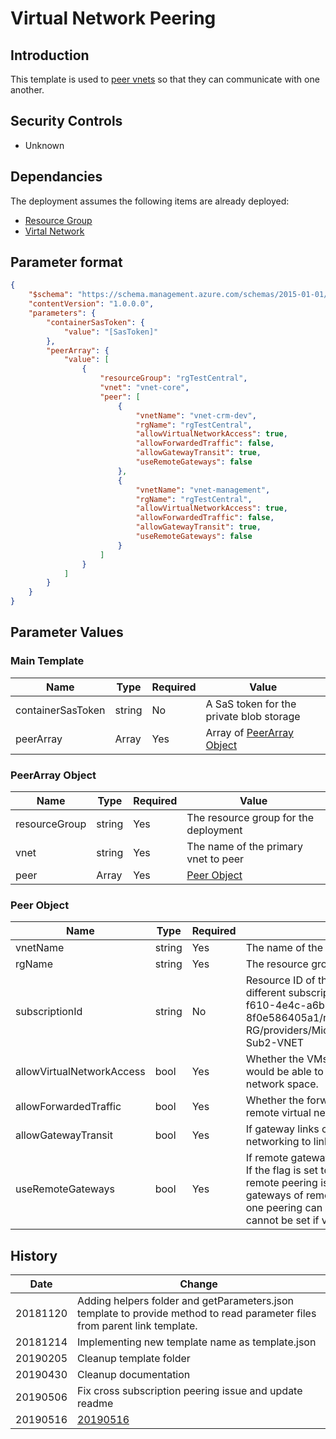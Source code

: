 
# Virtual Network Peering

## Introduction

This template is used to [peer vnets](<https://docs.microsoft.com/en-us/azure/templates/microsoft.network/2018-11-01/virtualnetworks/virtualnetworkpeerings>) so that they can communicate with one another.

## Security Controls

* Unknown

## Dependancies

The deployment assumes the following items are already deployed:

* [Resource Group](<https://github.com/canada-ca-azure-templates/resourcegroups>)
* [Virtal Network](<https://github.com/canada-ca-azure-templates/vnet-subnet>)

## Parameter format

```JSON
{
    "$schema": "https://schema.management.azure.com/schemas/2015-01-01/deploymentParameters.json#",
    "contentVersion": "1.0.0.0",
    "parameters": {
        "containerSasToken": {
            "value": "[SasToken]"
        },
        "peerArray": {
            "value": [
                {
                    "resourceGroup": "rgTestCentral",
                    "vnet": "vnet-core",
                    "peer": [
                        {
                            "vnetName": "vnet-crm-dev",
                            "rgName": "rgTestCentral",
                            "allowVirtualNetworkAccess": true,
                            "allowForwardedTraffic": false,
                            "allowGatewayTransit": true,
                            "useRemoteGateways": false
                        },
                        {
                            "vnetName": "vnet-management",
                            "rgName": "rgTestCentral",
                            "allowVirtualNetworkAccess": true,
                            "allowForwardedTraffic": false,
                            "allowGatewayTransit": true,
                            "useRemoteGateways": false
                        }
                    ]
                }
            ]
        }
    }
}
```

## Parameter Values

### Main Template

| Name              | Type   | Required | Value                                            |
| ----------------- | ------ | -------- | ------------------------------------------------ |
| containerSasToken | string | No       | A SaS token for the private blob storage         |
| peerArray         | Array  | Yes      | Array of [PeerArray Object](#peerarray-object) |

### PeerArray Object

| Name          | Type   | Required | Value                                 |
| ------------- | ------ | -------- | ------------------------------------- |
| resourceGroup | string | Yes      | The resource group for the deployment |
| vnet          | string | Yes      | The name of the primary vnet to peer  |
| peer          | Array  | Yes      | [Peer Object](#peer-object)         |

### Peer Object

| Name                      | Type   | Required | Value                                                                                                                                                                                                                                                                                                                                   |
| ------------------------- | ------ | -------- | --------------------------------------------------------------------------------------------------------------------------------------------------------------------------------------------------------------------------------------------------------------------------------------------------------------------------------------- |
| vnetName                  | string | Yes      | The name of the secondary vnet to pair.                                                                                                                                                                                                                                                                                                 |
| rgName                    | string | Yes      | The resource group for the vnet.                                                                                                                                                                                                                                                                                                        |
| subscriptionId            | string | No       | Resource ID of the vnet you want to peer with in a different subscription. Eg: /subscriptions/44c891bd-f610-4e4c-a6b9-8f0e586405a1/resourceGroups/Test-VNET-Peering-RG/providers/Microsoft.Network/virtualNetworks/Test-Sub2-VNET                                                                                                       |
| allowVirtualNetworkAccess | bool   | Yes      | Whether the VMs in the linked virtual network space would be able to access all the VMs in local Virtual network space.                                                                                                                                                                                                                 |
| allowForwardedTraffic     | bool   | Yes      | Whether the forwarded traffic from the VMs in the remote virtual network will be allowed/disallowed.                                                                                                                                                                                                                                    |
| allowGatewayTransit       | bool   | Yes      | If gateway links can be used in remote virtual networking to link to this virtual network.                                                                                                                                                                                                                                              |
| useRemoteGateways         | bool   | Yes      | If remote gateways can be used on this virtual network. If the flag is set to true, and allowGatewayTransit on remote peering is also true, virtual network will use gateways of remote virtual network for transit. Only one peering can have this flag set to true. This flag cannot be set if virtual network already has a gateway. |

## History

| Date     | Change                                                                                                                     |
| -------- | -------------------------------------------------------------------------------------------------------------------------- |
| 20181120 | Adding helpers folder and getParameters.json template to provide method to read parameter files from parent link template. |
| 20181214 | Implementing new template name as template.json                                                                            |
| 20190205 | Cleanup template folder                                                                                                    |
| 20190430 | Cleanup documentation                                                                                                      |
| 20190506 | Fix cross subscription peering issue and update readme                                                                     |
| 20190516 | [20190516](https://github.com/canada-ca-azure-templates/vnet-peering/tree/20190516) | Created test validation.                                   |